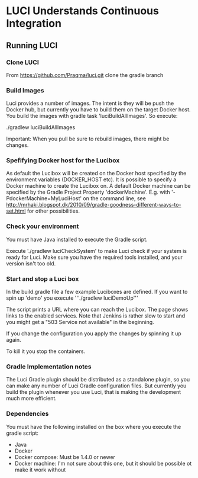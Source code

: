 # LUCI Understands Continuous Integration

## Running LUCI

### Clone LUCI

From https://github.com/Praqma/luci.git clone the gradle branch

### Build Images

Luci provides a number of images. The intent is they will be push the  Docker hub, but currently you have to build them on the target Docker host.
You build the images with gradle task 'luciBuildAllImages'. So execute:

./gradlew luciBuildAllImages

Important: When you pull  be sure to rebuild images, there might be changes. 

### Spefifying Docker host for the Lucibox

As default the Lucibox will be created on the Docker host specified by the environment variables (DOCKER_HOST etc).
It is possible to specify a Docker machine to create the Lucibox on. A default Docker machine can be
specified by the Gradle Project Property 'dockerMachine'. E.g. with '-PdockerMachine=MyLuciHost' on the command line,
see http://mrhaki.blogspot.dk/2010/09/gradle-goodness-different-ways-to-set.html for other possibilities.

### Check your environment

You must have Java installed to execute the Gradle script.

Execute './gradlew luciCheckSystem' to make Luci check if your system is ready for Luci. Make sure you have the
required tools installed, and your version isn't too old.

### Start and stop a Luci box

In the build.gradle file a few example Luciboxes are defined. If you want to spin up 'demo' you execute
'''./gradlew luciDemoUp'''

The script prints a URL where you can reach the Lucibox. The page shows links to the enabled services.
Note that Jenkins is rather slow to start and you might get a "503 Service not available" in the beginning.

If you change the configuration you apply the changes by spinning it up again.

To kill it you stop the containers.

### Gradle Implementation notes

The Luci Gradle plugin should be distributed as a standalone plugin, so you can make any number of Luci Gradle configuration files. But currently you build the plugin whenever you use Luci, that is making the development much more efficient.

### Dependencies

You must have the following installed on the box where you execute the gradle script:
* Java
* Docker
* Docker compose: Must be 1.4.0 or newer
* Docker machine: I'm not sure about this one, but it should be possible ot make it work without
